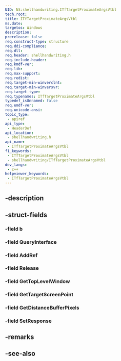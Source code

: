 ```yaml
---
UID: NS:shellhandwriting.ITfTargetProximateArgsVtbl
tech.root: 
title: ITfTargetProximateArgsVtbl
ms.date: 
targetos: Windows
description: 
prerelease: false
req.construct-type: structure
req.ddi-compliance: 
req.dll: 
req.header: shellhandwriting.h
req.include-header: 
req.kmdf-ver: 
req.lib: 
req.max-support: 
req.redist: 
req.target-min-winverclnt: 
req.target-min-winversvr: 
req.target-type: 
req.typenames: ITfTargetProximateArgsVtbl
typedef_isUnnamed: false
req.umdf-ver: 
req.unicode-ansi: 
topic_type:
 - apiref
api_type:
 - HeaderDef
api_location:
 - shellhandwriting.h
api_name:
 - ITfTargetProximateArgsVtbl
f1_keywords:
 - ITfTargetProximateArgsVtbl
 - shellhandwriting/ITfTargetProximateArgsVtbl
dev_langs:
 - c++
helpviewer_keywords:
 - ITfTargetProximateArgsVtbl
---
```


## -description

## -struct-fields

### -field b

### -field QueryInterface

### -field AddRef

### -field Release

### -field GetTopLevelWindow

### -field GetTargetScreenPoint

### -field GetDistanceBufferPixels

### -field SetResponse

## -remarks

## -see-also

